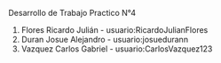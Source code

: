 
Desarrollo de Trabajo Practico N°4

1. Flores Ricardo Julián - usuario:RicardoJulianFlores
2. Duran Josue Alejandro - usuario:josuedurann
3. Vazquez Carlos Gabriel - usuario:CarlosVazquez123